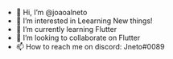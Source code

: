 - 👋 Hi, I’m @joaoalneto
- 👀 I’m interested in Leearning New things!
- 🌱 I’m currently learning Flutter
- 💞️ I’m looking to collaborate on Flutter
- 📫 How to reach me on discord: Jneto#0089

<!---
joaoalneto/joaoalneto is a ✨ special ✨ repository because its `README.md` (this file) appears on your GitHub profile.
You can click the Preview link to take a look at your changes.
--->
